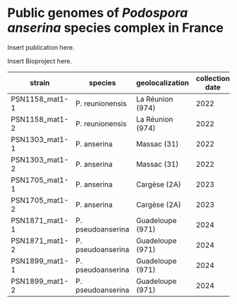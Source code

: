 # Public genomes of _Podospora anserina_ species complex in France

Insert publication here.

Insert Bioproject here.

| strain         | species           | geolocalization  | collection date |
|----------------|-------------------|------------------|-----------------|
| PSN1158_mat1-1 | P. reunionensis   | La Réunion (974) | 2022            |
| PSN1158_mat1-2 | P. reunionensis   | La Réunion (974) | 2022            |
| PSN1303_mat1-1 | P. anserina       | Massac (31)      | 2022            |
| PSN1303_mat1-2 | P. anserina       | Massac (31)      | 2022            |
| PSN1705_mat1-1 | P. anserina       | Cargèse (2A)     | 2023            |
| PSN1705_mat1-2 | P. anserina       | Cargèse (2A)     | 2023            |
| PSN1871_mat1-1 | P. pseudoanserina | Guadeloupe (971) | 2024            |
| PSN1871_mat1-2 | P. pseudoanserina | Guadeloupe (971) | 2024            |
| PSN1899_mat1-1 | P. pseudoanserina | Guadeloupe (971) | 2024            |
| PSN1899_mat1-2 | P. pseudoanserina | Guadeloupe (971) | 2024            |
